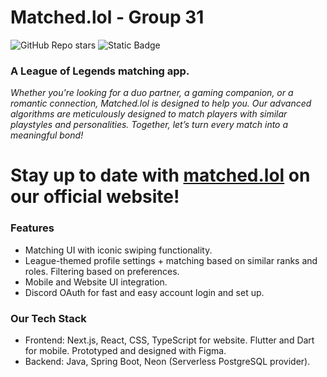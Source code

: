 # Matched.lol - Group 31
![GitHub Repo stars](https://img.shields.io/github/stars/CS196Illinois/FA24-Group31)
![Static Badge](https://img.shields.io/badge/Contributors-10-blue)

### A League of Legends matching app.  
*Whether you're looking for a duo partner, a gaming companion, or a romantic connection, Matched.lol is designed to help you. Our advanced algorithms are meticulously designed to match players with similar playstyles and personalities. Together, let’s turn every match into a meaningful bond!*    

Stay up to date with [matched.lol](https://www.matched.lol/) on our official website!  
================================

### Features
- Matching UI with iconic swiping functionality.
- League-themed profile settings + matching based on similar ranks and roles. Filtering based on preferences. 
- Mobile and Website UI integration. 
- Discord OAuth for fast and easy account login and set up.  

### Our Tech Stack 
- Frontend: Next.js, React, CSS, TypeScript for website. Flutter and Dart for mobile. Prototyped and designed with Figma. 
- Backend: Java, Spring Boot, Neon (Serverless PostgreSQL provider).



<!-- [MVP Link](https://docs.google.com/document/d/1lXvOzdWEWjjtH6UEub9SnahQZptCqXLn/edit?usp=sharing&ouid=117718850918459954688&rtpof=true&sd=true)

Team Members: adhit2, barryl2, cywoo2, enya2, mayas9, ry25, vinayer2, ekansh82

Project Manager: jjhuang4

-->
